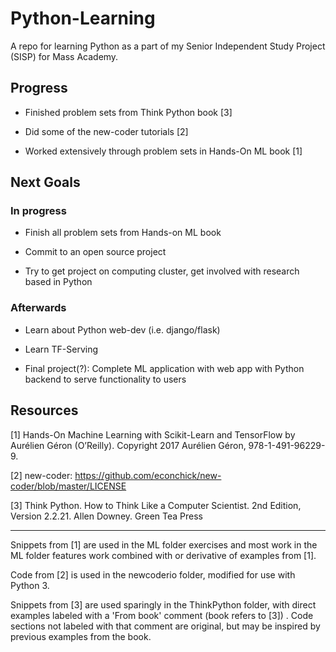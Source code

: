 # Python-Learning
A repo for learning Python as a part of my Senior Independent Study Project (SISP) for Mass Academy.

## Progress

* Finished problem sets from Think Python book [3]

* Did some of the new-coder tutorials [2] 

* Worked extensively through problem sets in Hands-On ML book [1]

## Next Goals

### In progress

* Finish all problem sets from Hands-on ML book

* Commit to an open source project

* Try to get project on computing cluster, get involved with research based in Python

### Afterwards

* Learn about Python web-dev (i.e. django/flask)

* Learn TF-Serving

* Final project(?): Complete ML application with web app with Python backend to serve functionality to users


## Resources
[1] Hands-On Machine Learning with Scikit-Learn and TensorFlow by Aurélien Géron (O’Reilly). Copyright 2017 Aurélien Géron, 978-1-491-96229-9.

[2] new-coder: https://github.com/econchick/new-coder/blob/master/LICENSE

[3] Think Python. How to Think Like a Computer Scientist. 2nd Edition, Version 2.2.21. Allen Downey. Green Tea Press

**<hr>**

Snippets from [1] are used in the ML folder exercises and most work in the ML folder features work combined with or derivative of examples from [1].

Code from [2] is used in the newcoderio folder, modified for use with Python 3. 

Snippets from [3] are used sparingly in the ThinkPython folder, with direct examples labeled with a 'From book' comment (book refers to [3]) . Code sections not labeled with that comment are original, but may be inspired by previous examples from the book.
